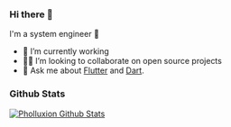 ### Hi there 👋

I'm a system engineer 🌆

- 🔭 I’m currently working 
- 🧑‍💻 I’m looking to collaborate on open source projects
- 💬 Ask me about [Flutter](https://flutter.dev) and [Dart](https://dart.dev).

### Github Stats

[![Pholluxion Github Stats](https://github-readme-stats.vercel.app/api?username=Pholluxion&count_private=true&theme=default&show_icons=true)](https://github.com/Pholluxion)
